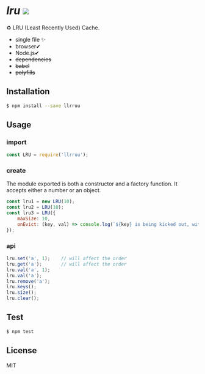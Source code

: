 # *lru* <a href="https://www.npmjs.com/package/llrruu"><img src="https://img.shields.io/npm/v/llrruu.svg"></a>

♻️ LRU (Least Recently Used) Cache.

* single file ✨
* browser✔
* Node.js✔
* <del>dependencies</del>
* <del>babel</del>
* <del>polyfills</del>

## Installation

```bash
$ npm install --save llrruu
```

## Usage

### import

```js
const LRU = require('llrruu');
```

### create

The module exported is both a constructor and a factory function. It accepts either a number or an object.

```js
const lru1 = new LRU(10);
const lru2 = LRU(10);
const lru3 = LRU({
    maxSize: 10,
    onEvict: (key, val) => console.log(`${key} is being kicked out, with its value `, val)
});
```

### api

```js
lru.set('a', 1);    // will affect the order
lru.get('a');       // will affect the order
lru.val('a', 1);
lru.val('a');
lru.remove('a');
lru.keys();
lru.size();
lru.clear();
```

## Test

```bash
$ npm test
```

## License

MIT

